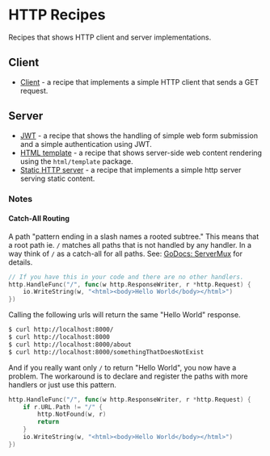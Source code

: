 # HTTP Recipes

Recipes that shows HTTP client and server implementations.

## Client

* [Client](client) - a recipe that implements a simple HTTP client that sends a GET request.

## Server

* [JWT](server/jwt) - a recipe that shows the handling of simple web form submission and a simple authentication using JWT.
* [HTML template](server/html-template) - a recipe that shows server-side web content rendering using the `html/template` package.
* [Static HTTP server](server/static) - a recipe that implements a simple http server serving static content.

### Notes

#### Catch-All Routing

A path "pattern ending in a slash names a rooted subtree." This means that a root path ie. `/` matches all paths that is not handled by any handler. In a way think of `/` as a catch-all for all paths. See: [GoDocs: ServerMux](https://pkg.go.dev/net/http#ServeMux) for details.

```go
// If you have this in your code and there are no other handlers.
http.HandleFunc("/", func(w http.ResponseWriter, r *http.Request) {
    io.WriteString(w, "<html><body>Hello World</body></html>")
})
```

Calling the following urls will return the same "Hello World" response.

```bash
$ curl http://localhost:8000/
$ curl http://localhost:8000
$ curl http://localhost:8000/about
$ curl http://localhost:8000/somethingThatDoesNotExist
```

And if you really want only `/` to return "Hello World", you now have a problem. The workaround is to declare and register the paths with more handlers or just use this pattern.

```go
http.HandleFunc("/", func(w http.ResponseWriter, r *http.Request) {
    if r.URL.Path != "/" {
        http.NotFound(w, r)
        return
    }
    io.WriteString(w, "<html><body>Hello World</body></html>")
})
```
